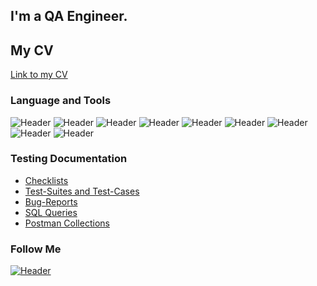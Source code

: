 ## I'm a QA Engineer. 
## My CV
[Link to my CV](https://kurgan.hh.ru/applicant/resumes/view?resume=6448300cff0bcb841d0039ed1f517554564956)

### Language and Tools
![Header](https://img.shields.io/badge/Jira-090909?style=for-the-badge&logo=jira&logoColor=136be1)
![Header](https://img.shields.io/badge/Postman-090909?style=for-the-badge&logo=postman&logoColor=f76935)
![Header](https://img.shields.io/badge/Swagger-090909?style=for-the-badge&logo=swagger&logoColor=7ede2b)
![Header](https://img.shields.io/badge/Github-090909?style=for-the-badge&logo=github&logoColor=8cc4d7)
![Header](https://img.shields.io/badge/AzureDevops-090909?style=for-the-badge&logo=azuredevops&logoColor=0074d0)
![Header](https://img.shields.io/badge/MySQL-090909?style=for-the-badge&logo=mysql&logoColor=00618a)
![Header](https://img.shields.io/badge/DevTools-090909?style=for-the-badge&logo=googlechrome&logoColor=2674f2)
![Header](https://img.shields.io/badge/TestRail-090909?style=for-the-badge&logo=&logoColor=71b556)
![Header](https://img.shields.io/badge/Fiddler-090909?style=for-the-badge&logo=fiddler&logoColor=8cc4d7)

### Testing Documentation

- [Checklists](https://github.com/Fedorse/Checklist)
- [Test-Suites and Test-Cases](https://github.com/Fedorse/Test-cases)
- [Bug-Reports]()
- [SQL Queries](https://github.com/Fedorse/SQL-Queries)
- [Postman Collections](https://github.com/Fedorse/Postman)

### Follow Me
[![Header](https://img.shields.io/badge/Telegram-090909?style=for-the-badge&logo=telegram&logoColor=31a5db)](t.me/Fedorsemochkin)
